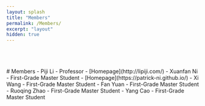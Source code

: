 ```yaml
---
layout: splash
title: "Members"
permalink: /Members/
excerpt: "layout"
hidden: true
---
```


  <br>
  <br>
  <br>
# Members
- Piji Li
  - Professor
  - [Homepage](http://lipiji.com/)
- Xuanfan Ni
  - First-Grade Master Student
  - [Homepage](https://patrick-ni.github.io/)
- Xi Wang
  - First-Grade Master Student
- Fan Yuan
  - First-Grade Master Student
- Ruoqing Zhao
  - First-Grade Master Student
- Yang Cao
  - First-Grade Master Student


